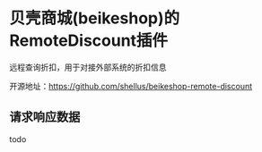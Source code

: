 # 贝壳商城(beikeshop)的RemoteDiscount插件
远程查询折扣，用于对接外部系统的折扣信息

开源地址：https://github.com/shellus/beikeshop-remote-discount

## 请求响应数据
todo

